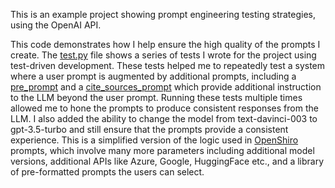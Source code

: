 This is an example project showing prompt engineering testing strategies, using the OpenAI API.

This code demonstrates how I help ensure the high quality of the prompts I create. The [test.py](https://github.com/duncantmiller/llm_prompt_engineering/blob/main/test.py) file shows a series of tests I wrote for the project using test-driven development. These tests helped me to repeatedly test a system where a user prompt is augmented by additional prompts, including a [pre_prompt](https://github.com/duncantmiller/llm_prompt_engineering/blob/15c2ffe4c476f0a1ae563ffb8498320069c14c1b/message.py#L64) and a [cite_sources_prompt](https://github.com/duncantmiller/llm_prompt_engineering/blob/15c2ffe4c476f0a1ae563ffb8498320069c14c1b/message.py#L53) which provide additional instruction to the LLM beyond the user prompt. Running these tests multiple times allowed me to hone the prompts to produce consistent responses from the LLM. I also added the ability to change the model from text-davinci-003 to gpt-3.5-turbo and still ensure that the prompts provide a consistent experience. This is a simplified version of the logic used in [OpenShiro](https://openshiro.com) prompts, which involve many more parameters including additional model versions, additional APIs like Azure, Google, HuggingFace etc., and a library of pre-formatted prompts the users can select.
